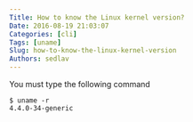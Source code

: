 ```yaml
---
Title: How to know the Linux kernel version?
Date: 2016-08-19 21:03:07
Categories: [cli]
Tags: [uname]
Slug: how-to-know-the-linux-kernel-version
Authors: sedlav
---
```


You must type the following command

```
$ uname -r
4.4.0-34-generic
```
